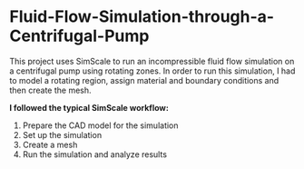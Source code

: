 # Fluid-Flow-Simulation-through-a-Centrifugal-Pump

This project uses SimScale to run an incompressible fluid flow simulation on a centrifugal pump using rotating zones. In order to run this simulation, I had to model a rotating region, assign material and boundary conditions and then create the mesh.

**I followed the typical SimScale workflow:**
  1. Prepare the CAD model for the simulation
  2. Set up the simulation
  3. Create a mesh
  4. Run the simulation and analyze results
